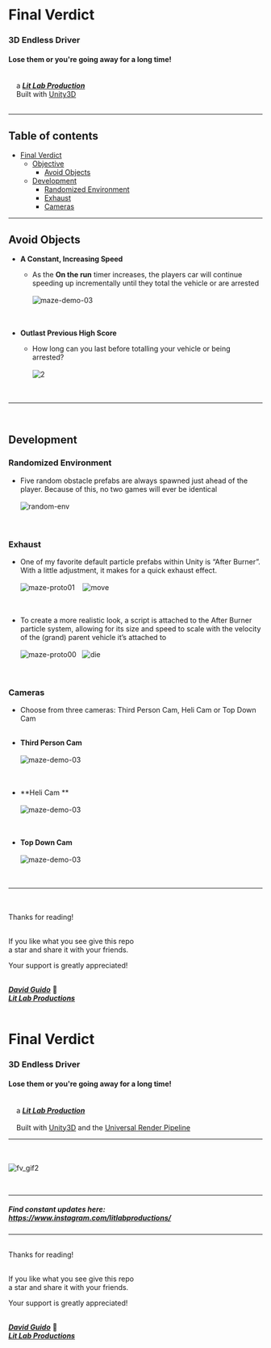 # Final Verdict
  
### 3D Endless Driver
#### Lose them or you're going away for a long time!
<br/>&nbsp;&nbsp;&nbsp;&nbsp;a [***Lit Lab Production***](https://www.litlabproductions.com)<br/>
&nbsp;&nbsp;&nbsp;&nbsp;Built with [Unity3D](https://github.com/Unity-Technologies) <br><br>
***

## Table of contents
- [Final Verdict](#maze)
  - [Objective](#objective)
    - [Avoid Objects](#avoid-objects)
  - [Development](#development)
    - [Randomized Environment](#randomized-environment)
    - [Exhaust](#exhaust)
    - [Cameras](#cameras)
***

## Avoid Objects

  * **A Constant, Increasing Speed**
      * As the **On the run** timer increases, the players car will continue speeding up incrementally until they total the vehicle or are arrested  <br><br>
![maze-demo-03](https://user-images.githubusercontent.com/34845402/131578148-3146f1ae-e9bd-4678-bbfd-96c6b0c7e018.gif)
<br><br><br>

  * **Outlast Previous High Score**
      * How long can you last before totalling your vehicle or being arrested? <br><br>
![2](https://user-images.githubusercontent.com/34845402/132146018-43a59149-2371-4a82-89d5-a08b808f5dec.png)
<br><br><br>

***
<br>

## Development

### Randomized Environment 
   * Five random obstacle prefabs are always spawned just ahead of the player. Because of this, no two games will ever be identical <br><br>
![random-env](https://user-images.githubusercontent.com/34845402/132150061-a1c6b8e2-1960-420d-baf1-f6e57a5d6166.png)<br><br><br>


### Exhaust
   * One of my favorite default particle prefabs within Unity is “After Burner”. With a little adjustment, it makes for a quick exhaust effect. <br><br>
![maze-proto01](https://user-images.githubusercontent.com/34845402/131583225-f4b54127-b7d3-4956-b6b0-6c276a81a5e4.gif) &nbsp;&nbsp;
![move](https://user-images.githubusercontent.com/34845402/132148820-e8f4f6de-0539-47b7-83ed-8ebe6bb580c9.png)<br><br><br>

   * To create a more realistic look, a script is attached to the After Burner particle system, allowing for its size and speed to scale with the velocity of the (grand) parent vehicle it’s attached to <br><br>
![maze-proto00](https://user-images.githubusercontent.com/34845402/131583224-6f6b0f01-a1c3-4786-bb94-fa530c0dbb51.gif)&nbsp;&nbsp;
![die](https://user-images.githubusercontent.com/34845402/132148818-f410accc-7d13-4c63-a68d-22ddf7889011.png)<br><br><br>


### Cameras
   * Choose from three cameras: Third Person Cam, Heli Cam or Top Down Cam <br><br>

  * **Third Person Cam** <br><br>
![maze-demo-03](https://user-images.githubusercontent.com/34845402/131578148-3146f1ae-e9bd-4678-bbfd-96c6b0c7e018.gif)
<br><br><br>

  * **Heli Cam ** <br><br>
![maze-demo-03](https://user-images.githubusercontent.com/34845402/131578148-3146f1ae-e9bd-4678-bbfd-96c6b0c7e018.gif)
<br><br><br>

  * **Top Down Cam** <br><br>
![maze-demo-03](https://user-images.githubusercontent.com/34845402/131578148-3146f1ae-e9bd-4678-bbfd-96c6b0c7e018.gif)
<br><br><br>
     
     
***

<br><br>
Thanks for reading!<br/><br/>
 
If you like what you see give this repo  
a star and share it with your friends.

Your support is greatly appreciated!<br/><br/>


[***David Guido***](https://www.litlabproductions.com/resume-view) :rocket:  
[***Lit Lab Productions***](https://www.litlabproductions.com)
<br/><br/>














# Final Verdict
  
### 3D Endless Driver
#### Lose them or you're going away for a long time!
<br/>&nbsp;&nbsp;&nbsp;&nbsp;a [***Lit Lab Production***](https://www.litlabproductions.com)
<br/><br/>&nbsp;&nbsp;&nbsp;&nbsp;Built with [Unity3D](https://github.com/Unity-Technologies) and the 
[Universal Render Pipeline](https://docs.unity3d.com/Packages/com.unity.render-pipelines.universal@7.1/manual/index.html)
***
<br/><br/>
![fv_gif2](https://user-images.githubusercontent.com/34845402/51771885-520d4100-209f-11e9-8a15-8e543af54524.gif)

<br>

***


##### Find constant updates here: https://www.instagram.com/litlabproductions/


***

<br/>
Thanks for reading!<br/><br/>
 
If you like what you see give this repo  
a star and share it with your friends.

Your support is greatly appreciated!<br/><br/>


[***David Guido***](https://www.litlabproductions.com/resume-view) :rocket:  
[***Lit Lab Productions***](https://www.litlabproductions.com)
<br/><br/>
